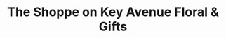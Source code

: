 ---
title: "The Shoppe on Key Avenue Floral & Gifts"
url: /lampasas/the-shoppe-on-key-avenue-floral-und-gifts/
shop: Blumen
---